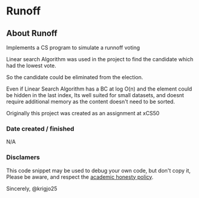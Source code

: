 # Runoff

## About Runoff

Implements a CS program to simulate a runnoff voting

Linear search Algorithm was used in the project to find the candidate which had the lowest vote.

So the candidate could be eliminated from the election.

Even if Linear Search Algorithm has a BC at log O(n) and the element could be hidden in the last index,
Its well suited for small datasets, and doesnt require additional memory as the content doesn't need to be sorted.


Originally this project was created as an assignment at xCS50

### Date created / finished

N/A

###  Disclamers

This code snippet may be used to debug
your own code, but don't copy it,
Please be aware, and respect the [academic honesty policy](https://cs50.harvard.edu/x/2023/honesty/).

Sincerely,
@krigjo25
